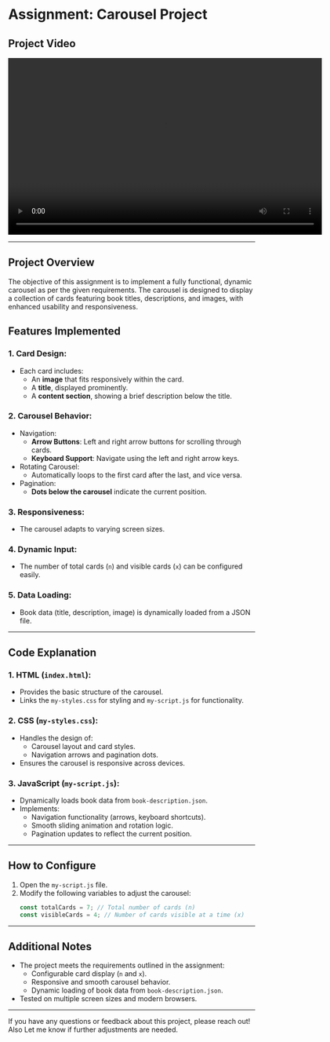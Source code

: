 # Assignment: Carousel Project

## Project Video
<video controls width="640" height="360">
  <source src="https://raw.githubusercontent.com/niloy104/Chain-Optimizer-Intern-Assignment/main/photos/Carsoul.mp4" type="video/mp4">
  Your browser does not support the video tag.
</video>

---
## Project Overview
The objective of this assignment is to implement a fully functional, dynamic carousel as per the given requirements. The carousel is designed to display a collection of cards featuring book titles, descriptions, and images, with enhanced usability and responsiveness.



## Features Implemented
### 1. **Card Design**:
- Each card includes:
  - An **image** that fits responsively within the card.
  - A **title**, displayed prominently.
  - A **content section**, showing a brief description below the title.

### 2. **Carousel Behavior**:
- Navigation:
  - **Arrow Buttons**: Left and right arrow buttons for scrolling through cards.
  - **Keyboard Support**: Navigate using the left and right arrow keys.
- Rotating Carousel:
  - Automatically loops to the first card after the last, and vice versa.
- Pagination:
  - **Dots below the carousel** indicate the current position.

### 3. **Responsiveness**:
- The carousel adapts to varying screen sizes.

### 4. **Dynamic Input**:
- The number of total cards (`n`) and visible cards (`x`) can be configured easily.

### 5. **Data Loading**:
- Book data (title, description, image) is dynamically loaded from a JSON file.

---

## Code Explanation
### 1. **HTML (`index.html`)**:
- Provides the basic structure of the carousel.
- Links the `my-styles.css` for styling and `my-script.js` for functionality.

### 2. **CSS (`my-styles.css`)**:
- Handles the design of:
  - Carousel layout and card styles.
  - Navigation arrows and pagination dots.
- Ensures the carousel is responsive across devices.

### 3. **JavaScript (`my-script.js`)**:
- Dynamically loads book data from `book-description.json`.
- Implements:
  - Navigation functionality (arrows, keyboard shortcuts).
  - Smooth sliding animation and rotation logic.
  - Pagination updates to reflect the current position.

---

## How to Configure
1. Open the `my-script.js` file.
2. Modify the following variables to adjust the carousel:
   ```javascript
   const totalCards = 7; // Total number of cards (n)
   const visibleCards = 4; // Number of cards visible at a time (x)
   ```

---


## Additional Notes
- The project meets the requirements outlined in the assignment:
  - Configurable card display (`n` and `x`).
  - Responsive and smooth carousel behavior.
  - Dynamic loading of book data from `book-description.json`.
- Tested on multiple screen sizes and modern browsers.

---

If you have any questions or feedback about this project, please reach out! Also 
Let me know if further adjustments are needed.
